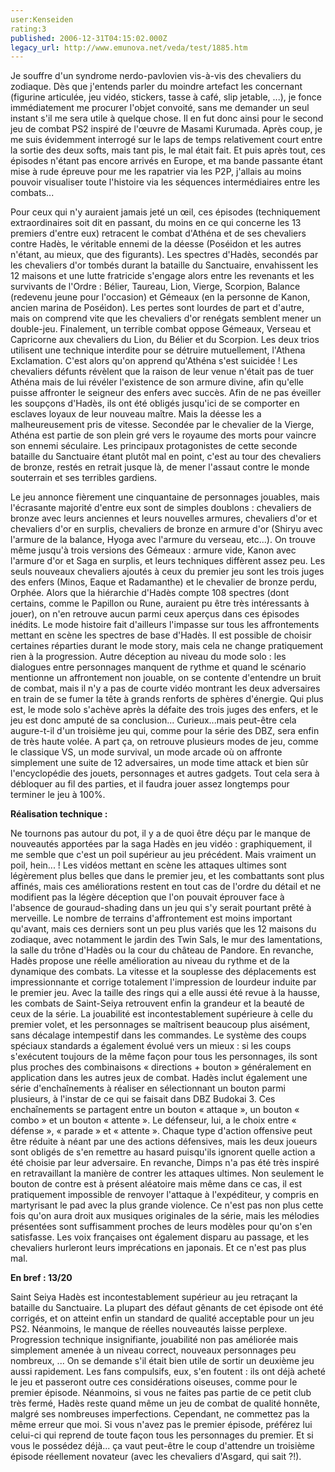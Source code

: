 ```yaml
---
user:Kenseiden
rating:3
published: 2006-12-31T04:15:02.000Z
legacy_url: http://www.emunova.net/veda/test/1885.htm
---
```

Je souffre d'un syndrome nerdo-pavlovien vis-à-vis des chevaliers du zodiaque. Dès que j'entends parler du moindre artefact les concernant (figurine articulée, jeu vidéo, stickers, tasse à café, slip jetable, ...), je fonce immédiatement me procurer l'objet convoité, sans me demander un seul instant s'il me sera utile à quelque chose. Il en fut donc ainsi pour le second jeu de combat PS2 inspiré de l'œuvre de Masami Kurumada. Après coup, je me suis évidemment interrogé sur le laps de temps relativement court entre la sortie des deux softs, mais tant pis, le mal était fait. Et puis après tout, ces épisodes n'étant pas encore arrivés en Europe, et ma bande passante étant mise à rude épreuve pour me les rapatrier via les P2P, j'allais au moins pouvoir visualiser toute l'histoire via les séquences intermédiaires entre les combats...  

  

Pour ceux qui n'y auraient jamais jeté un œil, ces épisodes (techniquement extraordinaires soit dit en passant, du moins en ce qui concerne les 13 premiers d'entre eux) retracent le combat d'Athéna et de ses chevaliers contre Hadès, le véritable ennemi de la déesse (Poséidon et les autres n'étant, au mieux, que des figurants). Les spectres d'Hadès, secondés par les chevaliers d'or tombés durant la bataille du Sanctuaire, envahissent les 12 maisons et une lutte fratricide s'engage alors entre les revenants et les survivants de l'Ordre : Bélier, Taureau, Lion, Vierge, Scorpion, Balance (redevenu jeune pour l'occasion) et Gémeaux (en la personne de Kanon, ancien marina de Poséidon). Les pertes sont lourdes de part et d'autre, mais on comprend vite que les chevaliers d'or renégats semblent mener un double-jeu. Finalement, un terrible combat oppose Gémeaux, Verseau et Capricorne aux chevaliers du Lion, du Bélier et du Scorpion. Les deux trios utilisent une technique interdite pour se détruire mutuellement, l'Athena Exclamation. C'est alors qu'on apprend qu'Athéna s'est suicidée ! Les chevaliers défunts révèlent que la raison de leur venue n'était pas de tuer Athéna mais de lui révéler l'existence de son armure divine, afin qu'elle puisse affronter le seigneur des enfers avec succès. Afin de ne pas éveiller les soupçons d'Hadès, ils ont été obligés jusqu'ici de se comporter en esclaves loyaux de leur nouveau maître. Mais la déesse les a malheureusement pris de vitesse. Secondée par le chevalier de la Vierge, Athéna est partie de son plein gré vers le royaume des morts pour vaincre son ennemi séculaire. Les principaux protagonistes de cette seconde bataille du Sanctuaire étant plutôt mal en point, c'est au tour des chevaliers de bronze, restés en retrait jusque là, de mener l'assaut contre le monde souterrain et ses terribles gardiens.  

  

Le jeu annonce fièrement une cinquantaine de personnages jouables, mais l'écrasante majorité d'entre eux sont de simples doublons : chevaliers de bronze avec leurs anciennes et leurs nouvelles armures, chevaliers d'or et chevaliers d'or en surplis, chevaliers de bronze en armure d'or (Shiryu avec l'armure de la balance, Hyoga avec l'armure du verseau, etc...). On trouve même jusqu'à trois versions des Gémeaux : armure vide, Kanon avec l'armure d'or et Saga en surplis, et leurs techniques diffèrent assez peu. Les seuls nouveaux chevaliers ajoutés à ceux du premier jeu sont les trois juges des enfers (Minos, Eaque et Radamanthe) et le chevalier de bronze perdu, Orphée. Alors que la hiérarchie d'Hadès compte 108 spectres (dont certains, comme le Papillon ou Rune, auraient pu être très intéressants à jouer), on n'en retrouve aucun parmi ceux aperçus dans ces épisodes inédits. Le mode histoire fait d'ailleurs l'impasse sur tous les affrontements mettant en scène les spectres de base d'Hadès. Il est possible de choisir certaines réparties durant le mode story, mais cela ne change pratiquement rien à la progression. Autre déception au niveau du mode solo : les dialogues entre personnages manquent de rythme et quand le scénario mentionne un affrontement non jouable, on se contente d'entendre un bruit de combat, mais il n'y a pas de courte vidéo montrant les deux adversaires en train de se fumer la tête à grands renforts de sphères d'énergie. Qui plus est, le mode solo s'achève après la défaite des trois juges des enfers, et le jeu est donc amputé de sa conclusion... Curieux...mais peut-être cela augure-t-il d'un troisième jeu qui, comme pour la série des DBZ, sera enfin de très haute volée. A part ça, on retrouve plusieurs modes de jeu, comme le classique VS, un mode survival, un mode arcade où on affronte simplement une suite de 12 adversaires, un mode time attack et bien sûr l'encyclopédie des jouets, personnages et autres gadgets. Tout cela sera à débloquer au fil des parties, et il faudra jouer assez longtemps pour terminer le jeu à 100%.  

  

**Réalisation technique :**  

Ne tournons pas autour du pot, il y a de quoi être déçu par le manque de nouveautés apportées par la saga Hadès en jeu vidéo : graphiquement, il me semble que c'est un poil supérieur au jeu précédent. Mais vraiment un poil, hein... ! Les vidéos mettant en scène les attaques ultimes sont légèrement plus belles que dans le premier jeu, et les combattants sont plus affinés, mais ces améliorations restent en tout cas de l'ordre du détail et ne modifient pas la légère déception que l'on pouvait éprouver face à l'absence de gouraud-shading dans un jeu qui s'y serait pourtant prêté à merveille. Le nombre de terrains d'affrontement est moins important qu'avant, mais ces derniers sont un peu plus variés que les 12 maisons du zodiaque, avec notamment le jardin des Twin Sals, le mur des lamentations, la salle du trône d'Hadès ou la cour du château de Pandore. En revanche, Hadès propose une réelle amélioration au niveau du rythme et de la dynamique des combats. La vitesse et la souplesse des déplacements est impressionnante et corrige totalement l'impression de lourdeur induite par le premier jeu. Avec la taille des rings qui a elle aussi été revue à la hausse, les combats de Saint-Seiya retrouvent enfin la grandeur et la beauté de ceux de la série. La jouabilité est incontestablement supérieure à celle du premier volet, et les personnages se maîtrisent beaucoup plus aisément, sans décalage intempestif dans les commandes. Le système des coups spéciaux standards a également évolué vers un mieux : si les coups s'exécutent toujours de la même façon pour tous les personnages, ils sont plus proches des combinaisons « directions + bouton » généralement en application dans les autres jeux de combat. Hadès inclut également une série d'enchaînements à réaliser en sélectionnant un bouton parmi plusieurs, à l'instar de ce qui se faisait dans DBZ Budokai 3\. Ces enchaînements se partagent entre un bouton « attaque », un bouton « combo » et un bouton « attente ». Le défenseur, lui, a le choix entre « défense », « parade » et « attente ». Chaque type d'action offensive peut être réduite à néant par une des actions défensives, mais les deux joueurs sont obligés de s'en remettre au hasard puisqu'ils ignorent quelle action a été choisie par leur adversaire. En revanche, Dimps n'a pas été très inspiré en retravaillant la manière de contrer les attaques ultimes. Non seulement le bouton de contre est à présent aléatoire mais même dans ce cas, il est pratiquement impossible de renvoyer l'attaque à l'expéditeur, y compris en martyrisant le pad avec la plus grande violence. Ce n'est pas non plus cette fois qu'on aura droit aux musiques originales de la série, mais les mélodies présentées sont suffisamment proches de leurs modèles pour qu'on s'en satisfasse. Les voix françaises ont également disparu au passage, et les chevaliers hurleront leurs imprécations en japonais. Et ce n'est pas plus mal.  

  

**En bref : 13/20**  

Saint Seiya Hadès est incontestablement supérieur au jeu retraçant la bataille du Sanctuaire. La plupart des défaut gênants de cet épisode ont été corrigés, et on atteint enfin un standard de qualité acceptable pour un jeu PS2\. Néanmoins, le manque de réelles nouveautés laisse perplexe. Progression technique insignifiante, jouabilité non pas améliorée mais simplement amenée à un niveau correct, nouveaux personnages peu nombreux, ... On se demande s'il était bien utile de sortir un deuxième jeu aussi rapidement. Les fans compulsifs, eux, s'en foutent : ils ont déjà acheté le jeu et passeront outre ces considérations oiseuses, comme pour le premier épisode. Néanmoins, si vous ne faites pas partie de ce petit club très fermé, Hadès reste quand même un jeu de combat de qualité honnête, malgré ses nombreuses imperfections. Cependant, ne commettez pas la même erreur que moi. Si vous n'avez pas le premier épisode, préférez lui celui-ci qui reprend de toute façon tous les personnages du premier. Et si vous le possédez déjà... ça vaut peut-être le coup d'attendre un troisième épisode réellement novateur (avec les chevaliers d'Asgard, qui sait ?!).